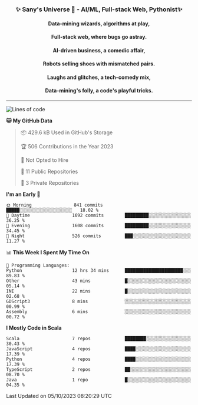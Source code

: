<p align="center">
  <h3 align="center">✨ Sany's Universe 🤖 - AI/ML, Full-stack Web, Pythonist✨</h3>
  <h4 align="center">Data-mining wizards, algorithms at play,</h4>
  <h4 align="center">Full-stack web, where bugs go astray.</h4>
  <h4 align="center">AI-driven business, a comedic affair,</h4>
  <h4 align="center">Robots selling shoes with mismatched pairs.</h4>
  <h4 align="center">Laughs and glitches, a tech-comedy mix,</h4>
  <h4 align="center">Data-mining's folly, a code's playful tricks.</h4>
  <hr>
</p>

<!--START_SECTION:waka-->
![Lines of code](https://img.shields.io/badge/From%20Hello%20World%20I%27ve%20Written-7.2%20million%20lines%20of%20code-blue)

**🐱 My GitHub Data** 

> 📦 429.6 kB Used in GitHub's Storage 
 > 
> 🏆 506 Contributions in the Year 2023
 > 
> 🚫 Not Opted to Hire
 > 
> 📜 11 Public Repositories 
 > 
> 🔑 3 Private Repositories 
 > 
**I'm an Early 🐤** 

```text
🌞 Morning                841 commits         █████░░░░░░░░░░░░░░░░░░░░   18.02 % 
🌆 Daytime                1692 commits        █████████░░░░░░░░░░░░░░░░   36.25 % 
🌃 Evening                1608 commits        █████████░░░░░░░░░░░░░░░░   34.45 % 
🌙 Night                  526 commits         ███░░░░░░░░░░░░░░░░░░░░░░   11.27 % 
```


📊 **This Week I Spent My Time On** 

```text
💬 Programming Languages: 
Python                   12 hrs 34 mins      ██████████████████████░░░   89.83 % 
Other                    43 mins             █░░░░░░░░░░░░░░░░░░░░░░░░   05.14 % 
INI                      22 mins             █░░░░░░░░░░░░░░░░░░░░░░░░   02.68 % 
GDScript3                8 mins              ░░░░░░░░░░░░░░░░░░░░░░░░░   00.99 % 
Assembly                 6 mins              ░░░░░░░░░░░░░░░░░░░░░░░░░   00.72 % 
```

**I Mostly Code in Scala** 

```text
Scala                    7 repos             ████████░░░░░░░░░░░░░░░░░   30.43 % 
JavaScript               4 repos             ████░░░░░░░░░░░░░░░░░░░░░   17.39 % 
Python                   4 repos             ████░░░░░░░░░░░░░░░░░░░░░   17.39 % 
TypeScript               2 repos             ██░░░░░░░░░░░░░░░░░░░░░░░   08.70 % 
Java                     1 repo              █░░░░░░░░░░░░░░░░░░░░░░░░   04.35 % 
```




 Last Updated on 05/10/2023 08:20:29 UTC
<!--END_SECTION:waka-->

<!--
**SanyHe/SanyHe** is a ✨ _special_ ✨ repository because its `README.md` (this file) appears on your GitHub profile.

Here are some ideas to get you started:

- 🔭 I’m currently working on ...
- 🌱 I’m currently learning ...
- 👯 I’m looking to collaborate on ...
- 🤔 I’m looking for help with ...
- 💬 Ask me about ...
- 📫 How to reach me: ...
- 😄 Pronouns: ...
- ⚡ Fun fact: ...
-->
